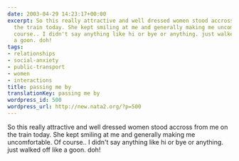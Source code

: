 ```yaml
---
date: 2003-04-29 14:23:17+00:00
excerpt: So this really attractive and well dressed women stood accross from me on
  the train today. She kept smiling at me and generally making me uncomfortable. Of
  course.. I didn't say anything like hi or bye or anything. just walked off like
  a goon. doh!
tags:
- relationships
- social-anxiety
- public-transport
- women
- interactions
title: passing me by
translationKey: passing me by
wordpress_id: 500
wordpress_url: http://new.nata2.org/?p=500
---
```


So this really attractive and well dressed women stood accross from me on the train today. She kept smiling at me and generally making me uncomfortable. Of course.. I didn't say anything like hi or bye or anything. just walked off like a goon. doh!